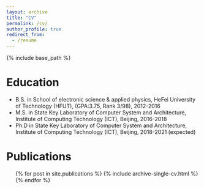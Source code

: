 ```yaml
---
layout: archive
title: "CV"
permalink: /cv/
author_profile: true
redirect_from:
  - /resume
---
```


{% include base_path %}

Education
======
* B.S. in School of electronic science & applied physics, HeFei University of Technology (HFUT), (GPA:3.75, Rank 3/98), 2012-2016
* M.S. in State Key Laboratory of Computer System and Architecture, Institute of Computing Technology (ICT), Beijing, 2016-2018
* Ph.D in State Key Laboratory of Computer System and Architecture, Institute of Computing Technology (ICT), Beijing, 2018-2021 (expected)

Publications
======
  <ul>{% for post in site.publications %}
    {% include archive-single-cv.html %}
  {% endfor %}</ul>
